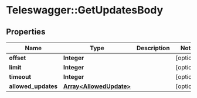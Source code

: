 # Teleswagger::GetUpdatesBody

## Properties
Name | Type | Description | Notes
------------ | ------------- | ------------- | -------------
**offset** | **Integer** |  | [optional] 
**limit** | **Integer** |  | [optional] 
**timeout** | **Integer** |  | [optional] 
**allowed_updates** | [**Array&lt;AllowedUpdate&gt;**](AllowedUpdate.md) |  | [optional] 


